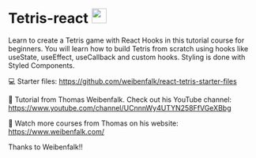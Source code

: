 # Tetris-react <img src="https://media.giphy.com/media/TUtdd9AL5xgvfQ9Gkv/giphy.gif" width="30">
Learn to create a Tetris game with React Hooks in this tutorial course for beginners. You will learn how to build Tetris from scratch using hooks like useState, useEffect, useCallback and custom hooks. Styling is done with Styled Components.

💻 Starter files: https://github.com/weibenfalk/react-tetris-starter-files

🎥 Tutorial from Thomas Weibenfalk. Check out his YouTube channel: https://www.youtube.com/channel/UCnnnWy4UTYN258FfVGeXBbg

🔗 Watch more courses from Thomas on his website: https://www.weibenfalk.com/

Thanks to Weibenfalk!!
